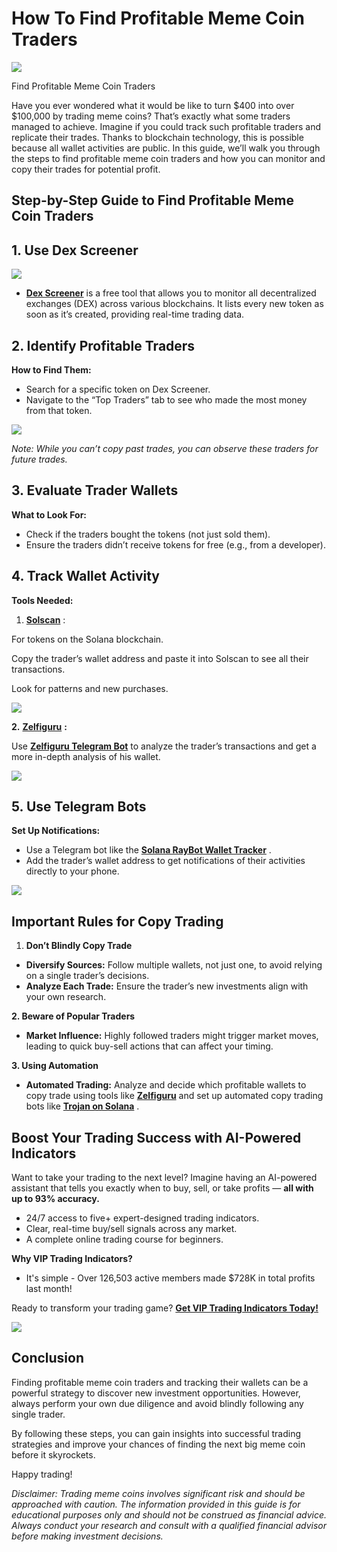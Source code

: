 # How To Find Profitable Meme Coin Traders

![](https://miro.medium.com/v2/1*ykgaG4DjlDLeASAq-5zR_g.png)

Find Profitable Meme Coin Traders

Have you ever wondered what it would be like to turn $400 into over $100,000 by trading meme coins? That’s exactly what some traders managed to achieve. Imagine if you could track such profitable traders and replicate their trades. Thanks to blockchain technology, this is possible because all wallet activities are public. In this guide, we’ll walk you through the steps to find profitable meme coin traders and how you can monitor and copy their trades for potential profit.

## Step-by-Step Guide to Find Profitable Meme Coin Traders

## 1. Use Dex Screener

![](https://miro.medium.com/v2/1*Pn5bTIA6MS3nmtbNvKjagg.png)

* [**Dex Screener**](https://dexscreener.com/)
  is a free tool that allows you to monitor all decentralized exchanges (DEX) across various blockchains. It lists every new token as soon as it’s created, providing real-time trading data.

## 2. Identify Profitable Traders

**How to Find Them:**

* Search for a specific token on Dex Screener.
* Navigate to the “Top Traders” tab to see who made the most money from that token.

![](https://miro.medium.com/v2/1*WCrPstS4USGRP6PcBEpicw.png)

*Note: While you can’t copy past trades, you can observe these traders for future trades.*

## 3. Evaluate Trader Wallets

**What to Look For:**

* Check if the traders bought the tokens (not just sold them).
* Ensure the traders didn’t receive tokens for free (e.g., from a developer).

## 4. Track Wallet Activity

**Tools Needed:**

1. [**Solscan**](https://solscan.io/)
   :

For tokens on the Solana blockchain.

Copy the trader’s wallet address and paste it into Solscan to see all their transactions.

Look for patterns and new purchases.

![](https://miro.medium.com/v2/1*GBUcHYRMt8NQthdIwm-CvA.png)

**2.**
[**Zelfiguru**](https://t.me/zelfiguru_on_solana_bot?start=NjY4NjkwMzExOA==)
**:**

Use
[**Zelfiguru Telegram Bot**](https://t.me/zelfiguru_on_solana_bot?start=NjY4NjkwMzExOA==)
to analyze the trader’s transactions and get a more in-depth analysis of his wallet.

![](https://miro.medium.com/v2/1*DHXHxG0_B6luwsMMxg8UAw.png)

## 5. Use Telegram Bots

**Set Up Notifications:**

* Use a Telegram bot like the
  [**Solana RayBot Wallet Tracker**](https://t.me/ray_azure_bot?start=ref_SDBQZS)
  .
* Add the trader’s wallet address to get notifications of their activities directly to your phone.

![](https://miro.medium.com/v2/1*ASqSN8WQ_maS8WJwFJ8jsA.png)

## Important Rules for Copy Trading

1. **Don’t Blindly Copy Trade**

* **Diversify Sources:**
  Follow multiple wallets, not just one, to avoid relying on a single trader’s decisions.
* **Analyze Each Trade:**
  Ensure the trader’s new investments align with your own research.

**2. Beware of Popular Traders**

* **Market Influence:**
  Highly followed traders might trigger market moves, leading to quick buy-sell actions that can affect your timing.

**3. Using Automation**

* **Automated Trading:**
  Analyze and decide which profitable wallets to copy trade using tools like
  [**Zelfiguru**](https://t.me/zelfiguru_on_solana_bot?start=NjY4NjkwMzExOA==)
  and set up automated copy trading bots like
  [**Trojan on Solana**](https://t.me/solana_trojanbot?start=r-corokere)
  .

## Boost Your Trading Success with AI-Powered Indicators

Want to take your trading to the next level? Imagine having an AI-powered assistant that tells you exactly when to buy, sell, or take profits —
**all with up to 93% accuracy.**

* 24/7 access to five+ expert-designed trading indicators.
* Clear, real-time buy/sell signals across any market.
* A complete online trading course for beginners.

**Why VIP Trading Indicators?**

* It's simple - Over 126,503 active members made $728K in total profits last month!

Ready to transform your trading game?
[**Get VIP Trading Indicators Today!**](https://vipindicators.xyz)

![](https://vipindicators.xyz/1.png)

## Conclusion

Finding profitable meme coin traders and tracking their wallets can be a powerful strategy to discover new investment opportunities. However, always perform your own due diligence and avoid blindly following any single trader.

By following these steps, you can gain insights into successful trading strategies and improve your chances of finding the next big meme coin before it skyrockets.

Happy trading!

*Disclaimer: Trading meme coins involves significant risk and should be approached with caution. The information provided in this guide is for educational purposes only and should not be construed as financial advice. Always conduct your research and consult with a qualified financial advisor before making investment decisions.*